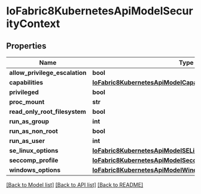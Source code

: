 # IoFabric8KubernetesApiModelSecurityContext

## Properties
Name | Type | Description | Notes
------------ | ------------- | ------------- | -------------
**allow_privilege_escalation** | **bool** |  | [optional] 
**capabilities** | [**IoFabric8KubernetesApiModelCapabilities**](IoFabric8KubernetesApiModelCapabilities.md) |  | [optional] 
**privileged** | **bool** |  | [optional] 
**proc_mount** | **str** |  | [optional] 
**read_only_root_filesystem** | **bool** |  | [optional] 
**run_as_group** | **int** |  | [optional] 
**run_as_non_root** | **bool** |  | [optional] 
**run_as_user** | **int** |  | [optional] 
**se_linux_options** | [**IoFabric8KubernetesApiModelSELinuxOptions**](IoFabric8KubernetesApiModelSELinuxOptions.md) |  | [optional] 
**seccomp_profile** | [**IoFabric8KubernetesApiModelSeccompProfile**](IoFabric8KubernetesApiModelSeccompProfile.md) |  | [optional] 
**windows_options** | [**IoFabric8KubernetesApiModelWindowsSecurityContextOptions**](IoFabric8KubernetesApiModelWindowsSecurityContextOptions.md) |  | [optional] 

[[Back to Model list]](../README.md#documentation-for-models) [[Back to API list]](../README.md#documentation-for-api-endpoints) [[Back to README]](../README.md)

